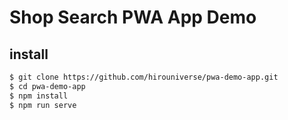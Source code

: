 # Shop Search PWA App Demo

## install

```sh
$ git clone https://github.com/hirouniverse/pwa-demo-app.git
$ cd pwa-demo-app
$ npm install
$ npm run serve
```

